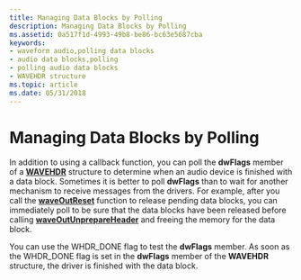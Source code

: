 ```yaml
---
title: Managing Data Blocks by Polling
description: Managing Data Blocks by Polling
ms.assetid: 0a517f1d-4993-49b8-be86-bc63e5687cba
keywords:
- waveform audio,polling data blocks
- audio data blocks,polling
- polling audio data blocks
- WAVEHDR structure
ms.topic: article
ms.date: 05/31/2018
---
```


# Managing Data Blocks by Polling

In addition to using a callback function, you can poll the **dwFlags** member of a [**WAVEHDR**](https://msdn.microsoft.com/en-us/library/Dd743837(v=VS.85).aspx) structure to determine when an audio device is finished with a data block. Sometimes it is better to poll **dwFlags** than to wait for another mechanism to receive messages from the drivers. For example, after you call the [**waveOutReset**](https://msdn.microsoft.com/en-us/library/Dd743870(v=VS.85).aspx) function to release pending data blocks, you can immediately poll to be sure that the data blocks have been released before calling [**waveOutUnprepareHeader**](https://msdn.microsoft.com/en-us/library/Dd743875(v=VS.85).aspx) and freeing the memory for the data block.

You can use the WHDR\_DONE flag to test the **dwFlags** member. As soon as the WHDR\_DONE flag is set in the **dwFlags** member of the **WAVEHDR** structure, the driver is finished with the data block.

 

 




